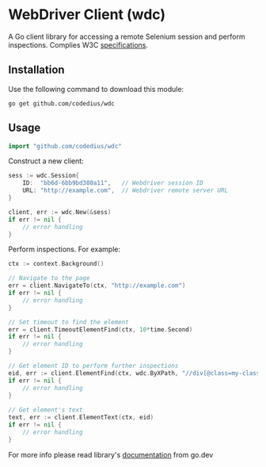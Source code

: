 # WebDriver Client (wdc)
A Go client library for accessing a remote Selenium session and perform inspections. Complies W3C [specifications](https://www.w3.org/TR/webdriver/).

## Installation
Use the following command to download this module:
```
go get github.com/codedius/wdc
```

## Usage
```go
import "github.com/codedius/wdc"
```

Construct a new client:

```go
sess := wdc.Session{
    ID:  "bb6d-6bb9bd380a11",   // Webdriver session ID
    URL: "http://example.com",  // Webdriver remote server URL
}

client, err := wdc.New(&sess)
if err != nil {
    // error handling
}
```

Perform inspections. For example:


```go
ctx := context.Background()

// Navigate to the page
err = client.NavigateTo(ctx, "http://example.com") 
if err != nil {
    // error handling
}

// Set timeout to find the element
err = client.TimeoutElementFind(ctx, 10*time.Second)
if err != nil {
    // error handling
}

// Get element ID to perform further inspections
eid, err := client.ElementFind(ctx, wdc.ByXPath, "//div[@class=my-class]")
if err != nil {
    // error handling
}
	
// Get element's text
text, err := client.ElementText(ctx, eid)
if err != nil {
    // error handling
}
```

For more info please read library's [documentation](https://pkg.go.dev/github.com/codedius/wdc?tab=doc) from go.dev
